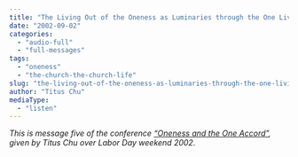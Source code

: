 ```yaml
---
title: "The Living Out of the Oneness as Luminaries through the One Living, One Pursuing, and One Fellowship"
date: "2002-09-02"
categories: 
  - "audio-full"
  - "full-messages"
tags: 
  - "oneness"
  - "the-church-the-church-life"
slug: "the-living-out-of-the-oneness-as-luminaries-through-the-one-living-one-pursuing-and-one-fellowship"
author: "Titus Chu"
mediaType: 
  - "listen"
---
```


_This is message five of the conference [“Oneness and the One Accord”](https://www.asweetsavor.org/conference-oneness-and-the-one-accord), given by Titus Chu over Labor Day weekend 2002_.
